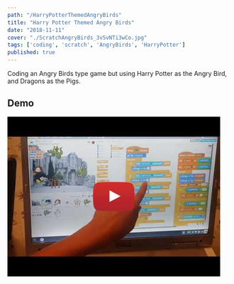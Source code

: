 ```yaml
---
path: "/HarryPotterThemedAngryBirds"
title: "Harry Potter Themed Angry Birds"
date: "2018-11-11"
cover: "./ScratchAngryBirds_3vSvNTi3wCo.jpg"
tags: ['coding', 'scratch', 'AngryBirds', 'HarryPotter']
published: true
---
```


Coding an Angry Birds type game but using Harry Potter as the Angry Bird, and Dragons as the Pigs.


## Demo 
[![Harry Potter Themed Angry Birds](./ScratchAngryBirds_3vSvNTi3wCo.jpg)](https://www.youtube.com/watch?v=3vSvNTi3wCo)

